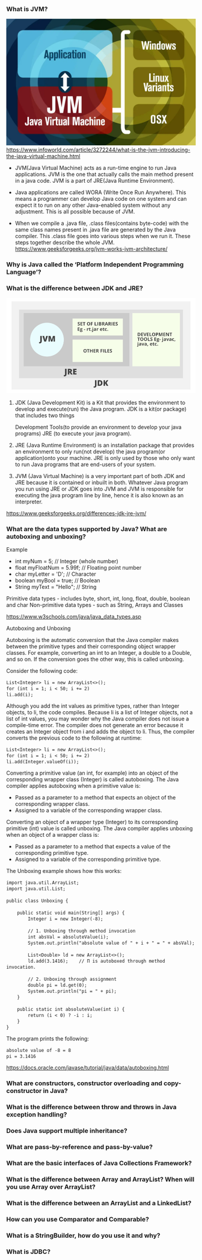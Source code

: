 ### What is JVM? 
![img.png](img.png)
https://www.infoworld.com/article/3272244/what-is-the-jvm-introducing-the-java-virtual-machine.html
* JVM(Java Virtual Machine) acts as a run-time engine to run Java applications. JVM is the one that actually calls the main method present in a java code. JVM is a part of JRE(Java Runtime Environment).

* Java applications are called WORA (Write Once Run Anywhere). This means a programmer can develop Java code on one system and can expect it to run on any other Java-enabled system without any adjustment. This is all possible because of JVM.

* When we compile a .java file, .class files(contains byte-code) with the same class names present in .java file are generated by the Java compiler. This .class file goes into various steps when we run it. These steps together describe the whole JVM.
  https://www.geeksforgeeks.org/jvm-works-jvm-architecture/
### Why is Java called the ‘Platform Independent Programming Language’?

### What is the difference between JDK and JRE?
![img_1.png](img_1.png)
1. JDK (Java Development Kit) is a Kit that provides the environment to develop and execute(run) the Java program. JDK is a kit(or package) that includes two things

   Development Tools(to provide an environment to develop your java programs)
   JRE (to execute your java program).

2. JRE (Java Runtime Environment) is an installation package that provides an environment to only run(not develop) the java program(or application)onto your machine. JRE is only used by those who only want to run Java programs that are end-users of your system.

3. JVM (Java Virtual Machine) is a very important part of both JDK and JRE because it is contained or inbuilt in both. Whatever Java program you run using JRE or JDK goes into JVM and JVM is responsible for executing the java program line by line, hence it is also known as an interpreter.

https://www.geeksforgeeks.org/differences-jdk-jre-jvm/

### What are the data types supported by Java? What are autoboxing and unboxing?
Example

* int myNum = 5;               // Integer (whole number)
* float myFloatNum = 5.99f;    // Floating point number
* char myLetter = 'D';         // Character
* boolean myBool = true;       // Boolean
* String myText = "Hello";     // String

Primitive data types - includes byte, short, int, long, float, double, boolean and char
Non-primitive data types - such as String, Arrays and Classes

https://www.w3schools.com/java/java_data_types.asp

Autoboxing and Unboxing

Autoboxing is the automatic conversion that the Java compiler makes between the primitive types and their corresponding object wrapper classes. For example, converting an int to an Integer, a double to a Double, and so on. If the conversion goes the other way, this is called unboxing.

Consider the following code:
```
List<Integer> li = new ArrayList<>();
for (int i = 1; i < 50; i += 2)
li.add(i);
```
Although you add the int values as primitive types, rather than Integer objects, to li, the code compiles. Because li is a list of Integer objects, not a list of int values, you may wonder why the Java compiler does not issue a compile-time error. The compiler does not generate an error because it creates an Integer object from i and adds the object to li. Thus, the compiler converts the previous code to the following at runtime:
```
List<Integer> li = new ArrayList<>();
for (int i = 1; i < 50; i += 2)
li.add(Integer.valueOf(i));
```
Converting a primitive value (an int, for example) into an object of the corresponding wrapper class (Integer) is called autoboxing. The Java compiler applies autoboxing when a primitive value is:

* Passed as a parameter to a method that expects an object of the corresponding wrapper class.
* Assigned to a variable of the corresponding wrapper class.

Converting an object of a wrapper type (Integer) to its corresponding primitive (int) value is called unboxing. The Java compiler applies unboxing when an object of a wrapper class is:

* Passed as a parameter to a method that expects a value of the corresponding primitive type.
* Assigned to a variable of the corresponding primitive type.

The Unboxing example shows how this works:

```
import java.util.ArrayList;
import java.util.List;

public class Unboxing {

    public static void main(String[] args) {
        Integer i = new Integer(-8);

        // 1. Unboxing through method invocation
        int absVal = absoluteValue(i);
        System.out.println("absolute value of " + i + " = " + absVal);

        List<Double> ld = new ArrayList<>();
        ld.add(3.1416);    // Π is autoboxed through method invocation.

        // 2. Unboxing through assignment
        double pi = ld.get(0);
        System.out.println("pi = " + pi);
    }

    public static int absoluteValue(int i) {
        return (i < 0) ? -i : i;
    }
}
```
The program prints the following:
```
absolute value of -8 = 8
pi = 3.1416
```
https://docs.oracle.com/javase/tutorial/java/data/autoboxing.html

### What are constructors, constructor overloading and copy-constructor in Java?
### What is the difference between throw and throws in Java exception handling?
### Does Java support multiple inheritance?
### What are pass-by-reference and pass-by-value?
### What are the basic interfaces of Java Collections Framework?
### What is the difference between Array and ArrayList? When will you use Array over ArrayList?
### What is the difference between an ArrayList and a LinkedList?
### How can you use Comparator and Comparable?
### What is a StringBuilder, how do you use it and why?
### What is JDBC?